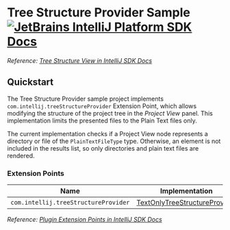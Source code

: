 # Tree Structure Provider Sample [![JetBrains IntelliJ Platform SDK Docs](https://jb.gg/badges/docs.svg)][docs]

*Reference: [Tree Structure View in IntelliJ SDK Docs][docs:tree_structure_view]*

## Quickstart

The Tree Structure Provider sample project implements `com.intellij.treeStructureProvider` Extension Point, which allows
modifying the structure of the project tree in the _Project View_ panel.
This implementation limits the presented files to the Plain Text files only.

The current implementation checks if a Project View node represents a directory or file of the `PlainTextFileType` type.
Otherwise, an element is not included in the results list, so only directories and plain text files are rendered.

### Extension Points

| Name                                 | Implementation                                                      | Extension Point Class   |
|--------------------------------------|---------------------------------------------------------------------|-------------------------|
| `com.intellij.treeStructureProvider` | [TextOnlyTreeStructureProvider][file:TextOnlyTreeStructureProvider] | `TreeStructureProvider` |

*Reference: [Plugin Extension Points in IntelliJ SDK Docs][docs:ep]*


[docs]: https://plugins.jetbrains.com/docs/intellij/

[docs:tree_structure_view]: https://plugins.jetbrains.com/docs/intellij/tree-structure-view.html

[docs:ep]: https://plugins.jetbrains.com/docs/intellij/plugin-extensions.html

[file:TextOnlyTreeStructureProvider]: ./src/main/java/org/intellij/sdk/treeStructureProvider/TextOnlyTreeStructureProvider.java
